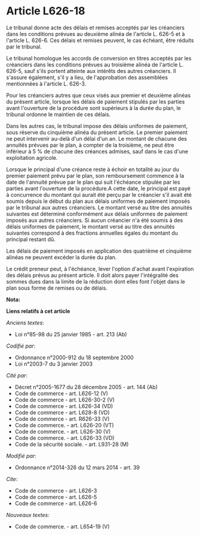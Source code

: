 # Article L626-18

Le tribunal donne acte des délais et remises acceptés par les créanciers dans les conditions prévues au deuxième alinéa de
l'article L. 626-5 et à l'article L. 626-6. Ces délais et remises peuvent, le cas échéant, être réduits par le tribunal. 

Le tribunal homologue les accords de conversion en titres acceptés par les créanciers dans les conditions prévues au
troisième alinéa de l'article L. 626-5, sauf s'ils portent atteinte aux intérêts des autres créanciers. Il s'assure
également, s'il y a lieu, de l'approbation des assemblées mentionnées à l'article L. 626-3. 

Pour les créanciers autres que ceux visés aux premier et deuxième alinéas du présent article, lorsque les délais de paiement
stipulés par les parties avant l'ouverture de la procédure sont supérieurs à la durée du plan, le tribunal ordonne le
maintien de ces délais. 

Dans les autres cas, le tribunal impose des délais uniformes de paiement, sous réserve du cinquième alinéa du présent
article. Le premier paiement ne peut intervenir au-delà d'un délai d'un an. Le montant de chacune des annuités prévues par le
plan, à compter de la troisième, ne peut être inférieur à 5 % de chacune des créances admises, sauf dans le cas d'une
exploitation agricole. 

Lorsque le principal d'une créance reste à échoir en totalité au jour du premier paiement prévu par le plan, son
remboursement commence à la date de l'annuité prévue par le plan qui suit l'échéance stipulée par les parties avant
l'ouverture de la procédure.A cette date, le principal est payé à concurrence du montant qui aurait été perçu par le
créancier s'il avait été soumis depuis le début du plan aux délais uniformes de paiement imposés par le tribunal aux autres
créanciers. Le montant versé au titre des annuités suivantes est déterminé conformément aux délais uniformes de paiement
imposés aux autres créanciers. Si aucun créancier n'a été soumis à des délais uniformes de paiement, le montant versé au
titre des annuités suivantes correspond à des fractions annuelles égales du montant du principal restant dû. 

Les délais de paiement imposés en application des quatrième et cinquième alinéas ne peuvent excéder la durée du plan. 

Le crédit preneur peut, à l'échéance, lever l'option d'achat avant l'expiration des délais prévus au présent article. Il doit
alors payer l'intégralité des sommes dues dans la limite de la réduction dont elles font l'objet dans le plan sous forme de
remises ou de délais.

**Nota:**



**Liens relatifs à cet article**

_Anciens textes_:

  - Loi n°85-98 du 25 janvier 1985 - art. 213 (Ab)

_Codifié par_:

  - Ordonnance n°2000-912 du 18 septembre 2000
  - Loi n°2003-7 du 3 janvier 2003

_Cité par_:

  - Décret n°2005-1677 du 28 décembre 2005 - art. 144 (Ab)
  - Code de commerce - art. L626-12 (V)
  - Code de commerce - art. L626-30-2 (V)
  - Code de commerce - art. L626-34 (VD)
  - Code de commerce - art. L628-8 (VD)
  - Code de commerce - art. R626-33 (V)
  - Code de commerce. - art. L626-20 (VT)
  - Code de commerce. - art. L626-30 (V)
  - Code de commerce. - art. L626-33 (VD)
  - Code de la sécurité sociale. - art. L931-28 (M)

_Modifié par_:

  - Ordonnance n°2014-326 du 12 mars 2014 - art. 39

_Cite_:

  - Code de commerce - art. L626-3
  - Code de commerce - art. L626-5
  - Code de commerce - art. L626-6

_Nouveaux textes_:

  - Code de commerce. - art. L654-19 (V)
